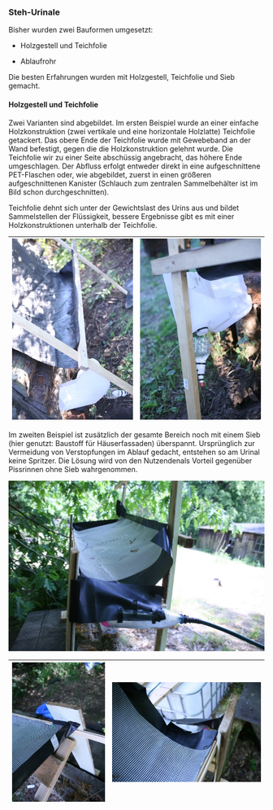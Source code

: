 ### Steh-Urinale

Bisher wurden zwei Bauformen umgesetzt:

* Holzgestell und Teichfolie

* Ablaufrohr

Die besten Erfahrungen wurden mit Holzgestell, Teichfolie und Sieb gemacht.

#### Holzgestell und Teichfolie

Zwei Varianten sind abgebildet. Im ersten Beispiel wurde an einer einfache Holzkonstruktion \(zwei vertikale und eine horizontale Holzlatte\) Teichfolie getackert. Das obere Ende der Teichfolie wurde mit Gewebeband an der Wand befestigt, gegen die die Holzkonstruktion gelehnt wurde. Die Teichfolie wir zu einer Seite abschüssig angebracht, das höhere Ende umgeschlagen. Der Abfluss erfolgt entweder direkt in eine aufgeschnittene PET-Flaschen oder, wie abgebildet, zuerst in einen größeren aufgeschnittenen Kanister \(Schlauch zum zentralen Sammelbehälter ist im Bild schon durchgeschnitten\).

Teichfolie dehnt sich unter der Gewichtslast des Urins aus und bildet Sammelstellen der Flüssigkeit, bessere Ergebnisse gibt es mit einer Holzkonstruktionen unterhalb der Teichfolie.

| ![](/assets/Bild_Stehurinal_ganz_07-2015.jpg) | ![](/assets/Bild_Stehurinal_ablauf_07-2015.jpg) |
| :--- | :--- |


Im zweiten Beispiel ist zusätzlich der gesamte Bereich noch mit einem Sieb \(hier genutzt: Baustoff für Häuserfassaden\) überspannt. Ursprünglich zur Vermeidung von Verstopfungen im Ablauf gedacht, entstehen so am Urinal keine Spritzer. Die Lösung wird von den Nutzendenals Vorteil gegenüber Pissrinnen ohne Sieb wahrgenommen.

![](/assets/Bild_Stehurinal_Sieb_05-2016.jpg)

| ![](/assets/Bild_Stehurinal_Teichfolie_05-2016.jpg)​ | ![](/assets/Bild_Stehurinal_Ablauf_05-2016.jpg) |
| :--- | :--- |





